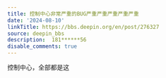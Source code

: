 ```yaml
---
title: 控制中心非常严重的BUG严重严重严重严重严重
date: '2024-08-10'
linkTitle: https://bbs.deepin.org/en/post/276327
source: deepin_bbs
description:  181******56 
disable_comments: true
---
```

控制中心，全部都是这
